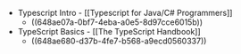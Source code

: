- Typescript Intro - [[Typescript for Java/C# Programmers]]
	- ((648ae07a-0bf7-4eba-a0e5-8d97cce6015b))
- TypeScript Basics - [[The TypeScript Handbook]]
	- ((648ae680-d37b-4fe7-b568-a9ecd0560337))